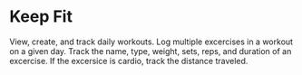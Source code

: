 # Keep Fit

View, create, and track daily workouts. Log multiple excercises in a workout on a given day. Track the name, type, weight, sets, reps, and duration of an excercise. If the excersice is cardio, track the distance traveled.

